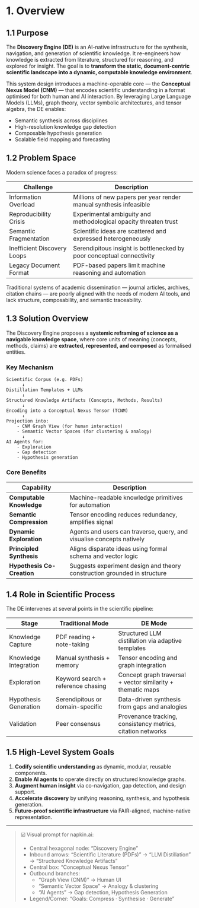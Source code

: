 # 1. Overview

## 1.1 Purpose

The **Discovery Engine (DE)** is an AI-native infrastructure for the synthesis, navigation, and generation of scientific knowledge. It re-engineers how knowledge is extracted from literature, structured for reasoning, and explored for insight. The goal is to **transform the static, document-centric scientific landscape into a dynamic, computable knowledge environment**.

This system design introduces a machine-operable core — the **Conceptual Nexus Model (CNM)** — that encodes scientific understanding in a format optimised for both human and AI interaction. By leveraging Large Language Models (LLMs), graph theory, vector symbolic architectures, and tensor algebra, the DE enables:

- Semantic synthesis across disciplines
- High-resolution knowledge gap detection
- Composable hypothesis generation
- Scalable field mapping and forecasting

## 1.2 Problem Space

Modern science faces a paradox of progress:

| Challenge                     | Description                                                                 |
|------------------------------|-----------------------------------------------------------------------------|
| Information Overload         | Millions of new papers per year render manual synthesis infeasible          |
| Reproducibility Crisis       | Experimental ambiguity and methodological opacity threaten trust            |
| Semantic Fragmentation       | Scientific ideas are scattered and expressed heterogeneously                |
| Inefficient Discovery Loops  | Serendipitous insight is bottlenecked by poor conceptual connectivity        |
| Legacy Document Format       | PDF-based papers limit machine reasoning and automation                     |

Traditional systems of academic dissemination — journal articles, archives, citation chains — are poorly aligned with the needs of modern AI tools, and lack structure, composability, and semantic traceability.

## 1.3 Solution Overview

The Discovery Engine proposes a **systemic reframing of science as a navigable knowledge space**, where core units of meaning (concepts, methods, claims) are **extracted, represented, and composed** as formalised entities.

### Key Mechanism

```
Scientific Corpus (e.g. PDFs) 
      ↓
Distillation Templates + LLMs 
      ↓
Structured Knowledge Artifacts (Concepts, Methods, Results)
      ↓
Encoding into a Conceptual Nexus Tensor (TCNM)
      ↓
Projection into:
    - CNM Graph View (for human interaction)
    - Semantic Vector Spaces (for clustering & analogy)
      ↓
AI Agents for:
    - Exploration
    - Gap detection
    - Hypothesis generation
```

### Core Benefits

| Capability                          | Description                                                                 |
|------------------------------------|-----------------------------------------------------------------------------|
| **Computable Knowledge**           | Machine-readable knowledge primitives for automation                        |
| **Semantic Compression**           | Tensor encoding reduces redundancy, amplifies signal                        |
| **Dynamic Exploration**            | Agents and users can traverse, query, and visualise concepts natively       |
| **Principled Synthesis**           | Aligns disparate ideas using formal schema and vector logic                 |
| **Hypothesis Co-Creation**         | Suggests experiment design and theory construction grounded in structure    |

## 1.4 Role in Scientific Process

The DE intervenes at several points in the scientific pipeline:

| Stage                  | Traditional Mode                      | DE Mode                                                      |
|------------------------|----------------------------------------|--------------------------------------------------------------|
| Knowledge Capture      | PDF reading + note-taking             | Structured LLM distillation via adaptive templates            |
| Knowledge Integration  | Manual synthesis + memory             | Tensor encoding and graph integration                        |
| Exploration            | Keyword search + reference chasing    | Concept graph traversal + vector similarity + thematic maps  |
| Hypothesis Generation  | Serendipitous or domain-specific      | Data-driven synthesis from gaps and analogies                |
| Validation             | Peer consensus                        | Provenance tracking, consistency metrics, citation networks  |

## 1.5 High-Level System Goals

1. **Codify scientific understanding** as dynamic, modular, reusable components.
2. **Enable AI agents** to operate directly on structured knowledge graphs.
3. **Augment human insight** via co-navigation, gap detection, and design support.
4. **Accelerate discovery** by unifying reasoning, synthesis, and hypothesis generation.
5. **Future-proof scientific infrastructure** via FAIR-aligned, machine-native representation.

---

> ☑️ Visual prompt for napkin.ai:
> 
> - Central hexagonal node: “Discovery Engine”
> - Inbound arrows: “Scientific Literature (PDFs)” → “LLM Distillation” → “Structured Knowledge Artifacts”
> - Central box: “Conceptual Nexus Tensor”
> - Outbound branches:
>     - “Graph View (CNM)” → Human UI
>     - “Semantic Vector Space” → Analogy & clustering
>     - “AI Agents” → Gap detection, Hypothesis Generation
> - Legend/Corner: “Goals: Compress · Synthesise · Generate”

